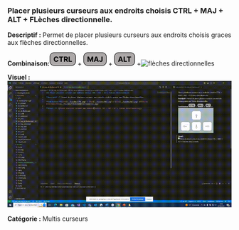 ### Placer plusieurs curseurs aux endroits choisis CTRL + MAJ + ALT + FLèches directionnelle.

**Descriptif :** Permet de placer plusieurs curseurs aux endroits choisis graces aux flèches directionnelles.

**Combinaison:**![ctrl](../touches/CTRL.png) + ![Maj](../touches/MAJ.png) + ![Alt](../touches/ALT.png) +![flèches directionnelles](../touches/Flèches%20directionnelles.png)

**Visuel :** ![Placer plusieurs curseurs aux endroits choisis CTRL + MAJ + ALT + FLèches directionnelle](ctrl+maj+alt+f.d.gif)

**Catégorie :** Multis curseurs